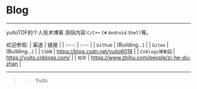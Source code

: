 # Blog

-------

yuitoTDF的个人技术博客
涵括内容:`C/C++` `C#` `Android` `Shell`等。

欢迎参观:
| 渠道 | 链接 |
| :---: | :--- |
| `Github` | (Building...) |
| `Gitee` | (Building...) |
| `CSDN` | <https://blog.csdn.net/yuito6018> |
| `Cnblogs博客园` | <https://yuito.cnblogs.com/> |
| `知乎` | <https://www.zhihu.com/people/zi-he-du-zhan> |

-------

>> Yuito